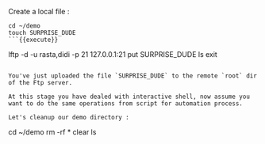 Create a local file :

```
cd ~/demo
touch SURPRISE_DUDE
```{{execute}}

```
lftp -d -u rasta,didi -p 21 127.0.0.1:21
put SURPRISE_DUDE
ls
exit
```{{execute}}

You've just uploaded the file `SURPRISE_DUDE` to the remote `root` dir of the Ftp server.

At this stage you have dealed with interactive shell, now assume you want to do the same operations from script for automation process.

Let's cleanup our demo directory :

```
cd ~/demo
rm -rf *
clear
ls
```{{execute}}